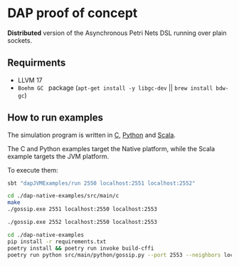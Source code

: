 # DAP proof of concept

**Distributed** version of the Asynchronous Petri Nets DSL running over plain sockets.

## Requirments

- LLVM 17
- `Boehm GC ` package (`apt-get install -y libgc-dev` || `brew install bdw-gc`)

## How to run examples

The simulation program is written in [C](./dap-native-examples/src/main/c/gossip.c), [Python](./dap-native-examples/src/main/python/gossip.py) and [Scala](./dap-jvm-examples/src/main/scala/it/unibo/dap/examples/GossipSimulationApp.scala).

The C and Python examples target the Native platform, while the Scala example targets the JVM platform.

To execute them:

```bash
sbt "dapJVMExamples/run 2550 localhost:2551 localhost:2552"
```

```bash
cd ./dap-native-examples/src/main/c
make
./gossip.exe 2551 localhost:2550 localhost:2553
```

```bash
./gossip.exe 2552 localhost:2550 localhost:2553
```

```bash
cd ./dap-native-examples
pip install -r requirements.txt
poetry install && poetry run invoke build-cffi
poetry run python src/main/python/gossip.py --port 2553 --neighbors localhost:2551 localhost:2552
```
